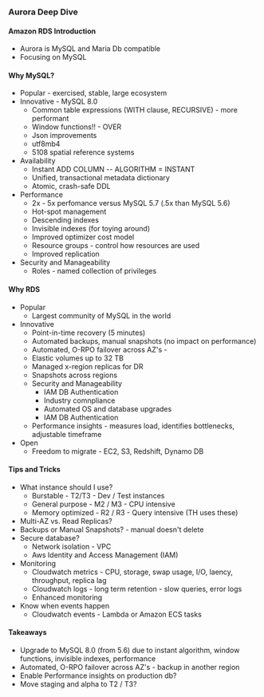 ### Aurora Deep Dive

#### Amazon RDS Introduction
* Aurora is MySQL and Maria Db compatible
* Focusing on MySQL

#### Why MySQL?
* Popular - exercised, stable, large ecosystem
* Innovative - MySQL 8.0
    * Common table expressions (WITH clause, RECURSIVE) - more performant
    * Window functions!! - OVER
    * Json improvements
    * utf8mb4
    * 5108 spatial reference systems
* Availability
    * Instant ADD COLUMN -- ALGORITHM = INSTANT
    * Unified, transactional metadata dictionary
    * Atomic, crash-safe DDL
* Performance
    * 2x - 5x perfomance versus MySQL 5.7 (.5x than MySQL 5.6)
    * Hot-spot management
    * Descending indexes
    * Invisible indexes (for toying around)
    * Improved optimizer cost model
    * Resource groups - control how resources are used
    * Improved replication
* Security and Manageability
    * Roles - named collection of privileges

#### Why RDS
* Popular
    * Largest community of MySQL in the world
* Innovative
    * Point-in-time recovery (5 minutes)
    * Automated backups, manual snapshots (no impact on performance)
    * Automated, O-RPO failover across AZ's - 
    * Elastic volumes up to 32 TB
    * Managed x-region replicas for DR
    * Snapshots across regions
    * Security and Manageability
        * IAM DB Authentication
        * Industry comnpliance
        * Automated OS and database upgrades
        * IAM DB Authentication
    * Performance insights - measures load, identifies bottlenecks, adjustable timeframe
* Open
    * Freedom to migrate - EC2, S3, Redshift, Dynamo DB

#### Tips and Tricks
* What instance should I use?
    * Burstable - T2/T3 - Dev / Test instances
    * General purpose - M2 / M3 - CPU intensive
    * Memory optimized - R2 / R3 - Query intensive (TH uses these)
* Multi-AZ vs. Read Replicas?
* Backups or Manual Snapshots? - manual doesn't delete
* Secure database?
    * Network isolation - VPC
    * Aws Identity and Access Management (IAM)
* Monitoring
    * Cloudwatch metrics - CPU, storage, swap usage, I/O, laency, throughput, replica lag
    * Cloudwatch logs - long term retention - slow queries, error logs
    * Enhanced monitoring
* Know when events happen
    * Cloudwatch events - Lambda or Amazon ECS tasks


#### Takeaways
* Upgrade to MySQL 8.0 (from 5.6) due to instant algorithm, window functions, invisible indexes, performance
* Automated, O-RPO failover across AZ's - backup in another region
* Enable Performance insights on production db?
* Move staging and alpha to T2 / T3?

